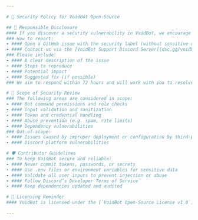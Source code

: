 ```yaml
---

# 🔐 Security Policy for VoidBot Open-Source

## 📣 Responsible Disclosure
#### If you discover a security vulnerability in VoidBot, we encourage you to report it privately to avoid exposing users to risk.
### How to report:
- #### Open a GitHub issue with the security label (without sensitive details), or
- #### Contact us via the [VoidBot Support Discord Server](dsc.gg/voidbot-support)
### Please include:
- #### A clear description of the issue
- #### Steps to reproduce
- #### Potential impact
- #### Suggested fix (if possible)
### We aim to respond within 72 hours and will work with you to resolve the issue.

# 🧪 Scope of Security Review
### The following areas are considered in scope:
- #### Bot command permissions and role checks
- #### Input validation and sanitization
- #### Token and credential handling
- #### Abuse prevention (e.g. spam, rate limits)
- #### Dependency vulnerabilities
### Out-of-scope:
- #### Issues caused by improper deployment or configuration by third-party users
- #### Discord platform vulnerabilities

# 🛡️ Contributor Guidelines
### To keep VoidBot secure and reliable:
- #### Never commit tokens, passwords, or secrets
- #### Use .env files or environment variables for sensitive data
- #### Validate all user inputs to prevent injection or abuse
- #### Follow Discord’s Developer Terms of Service
- #### Keep dependencies updated and audited

# 📜 Licensing Reminder
#### VoidBot is licensed under the [`VoidBot Open-Source License v1.0`](https://github.com/Death1Clown/VoidBot_open-source/blob/master/LICENSE.md) By using or modifying this code, you agree to follow the license terms and the Terms and Conditions.

---
```

